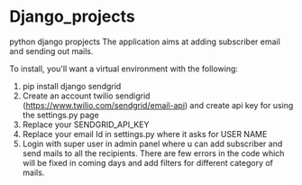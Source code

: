 # Django_projects
python django propjects
The application aims at adding subscriber email and sending out mails.

To install, you'll want a virtual environment with the following:

1. pip install django sendgrid
2. Create an account twilio sendigrid (https://www.twilio.com/sendgrid/email-api) and create api key for using the settings.py page
3. Replace your SENDGRID_API_KEY
4. Replace your email Id in settings.py where it asks for USER NAME
5. Login with super user in admin panel where u can add subscriber and send mails to all the recipients.
There are few errors in the code which will be fixed in coming days and add filters for different category of mails.
